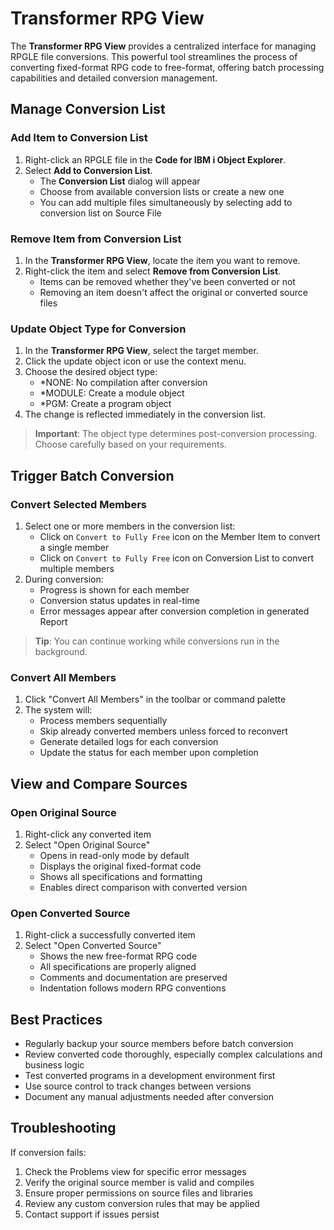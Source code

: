 # Transformer RPG View

The **Transformer RPG View** provides a centralized interface for managing RPGLE file conversions. This powerful tool streamlines the process of converting fixed-format RPG code to free-format, offering batch processing capabilities and detailed conversion management.

## **Manage Conversion List**

### **Add Item to Conversion List**
1. Right-click an RPGLE file in the **Code for IBM i Object Explorer**.
2. Select **Add to Conversion List**.
   - The **Conversion List** dialog will appear
   - Choose from available conversion lists or create a new one
   - You can add multiple files simultaneously by selecting add to conversion list on Source File

<!-- > **Note**: Only RPGLE source members with fixed or mixed format are eligible for conversion. -->

### **Remove Item from Conversion List**
1. In the **Transformer RPG View**, locate the item you want to remove.
2. Right-click the item and select **Remove from Conversion List**.
   - Items can be removed whether they've been converted or not
   - Removing an item doesn't affect the original or converted source files

### **Update Object Type for Conversion**
1. In the **Transformer RPG View**, select the target member.
2. Click the update object icon or use the context menu.
3. Choose the desired object type:
   - *NONE: No compilation after conversion
   - *MODULE: Create a module object
   - *PGM: Create a program object
4. The change is reflected immediately in the conversion list.

> **Important**: The object type determines post-conversion processing. Choose carefully based on your requirements.

## **Trigger Batch Conversion**

### **Convert Selected Members**
1. Select one or more members in the conversion list:
   - Click on `Convert to Fully Free` icon on the Member Item to convert a single member 
   - Click on `Convert to Fully Free` icon on Conversion List to convert multiple members
2. During conversion:
   - Progress is shown for each member
   - Conversion status updates in real-time
   - Error messages appear after conversion completion in generated Report

> **Tip**: You can continue working while conversions run in the background.

### **Convert All Members**
1. Click "Convert All Members" in the toolbar or command palette
2. The system will:
   - Process members sequentially
   - Skip already converted members unless forced to reconvert
   - Generate detailed logs for each conversion
   - Update the status for each member upon completion

## **View and Compare Sources**

### **Open Original Source**
1. Right-click any converted item
2. Select "Open Original Source"
   - Opens in read-only mode by default
   - Displays the original fixed-format code
   - Shows all specifications and formatting
   - Enables direct comparison with converted version

### **Open Converted Source**
1. Right-click a successfully converted item
2. Select "Open Converted Source"
   - Shows the new free-format RPG code
   - All specifications are properly aligned
   - Comments and documentation are preserved
   - Indentation follows modern RPG conventions

<!-- > **Pro Tip**: Use VS Code's built-in diff viewer to compare original and converted sources side by side by selecting both files and choosing "Compare Selected". -->

## **Best Practices**

- Regularly backup your source members before batch conversion
- Review converted code thoroughly, especially complex calculations and business logic
- Test converted programs in a development environment first
- Use source control to track changes between versions
- Document any manual adjustments needed after conversion

## **Troubleshooting**

If conversion fails:
1. Check the Problems view for specific error messages
2. Verify the original source member is valid and compiles
3. Ensure proper permissions on source files and libraries
4. Review any custom conversion rules that may be applied
5. Contact support if issues persist
